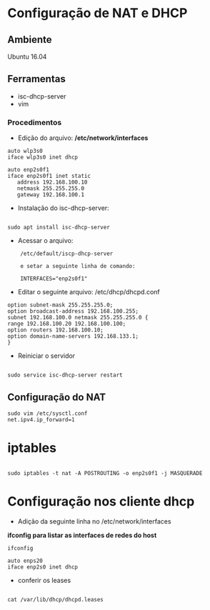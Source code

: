 # Configuração de NAT e DHCP

## Ambiente

Ubuntu 16.04

## Ferramentas

* isc-dhcp-server
* vim

### Procedimentos

* Edição do arquivo: <b>/etc/network/interfaces</b>

```
auto wlp3s0
iface wlp3s0 inet dhcp

auto enp2s0f1
iface enp2s0f1 inet static
   address 192.168.100.10 
   netmask 255.255.255.0
   gateway 192.168.100.1

```

* Instalação do isc-dhcp-server:

```

sudo apt install isc-dhcp-server

```

* Acessar o arquivo:

```
    /etc/default/iscp-dhcp-server

    e setar a seguinte linha de comando:

    INTERFACES="enp2s0f1"
```

* Editar o seguinte arquivo: /etc/dhcp/dhcpd.conf

```
option subnet-mask 255.255.255.0;
option broadcast-address 192.168.100.255;
subnet 192.168.100.0 netmask 255.255.255.0 {
range 192.168.100.20 192.168.100.100;
option routers 192.168.100.10;
option domain-name-servers 192.168.133.1;
}

```

* Reiniciar o servidor

```

sudo service isc-dhcp-server restart

```

## Configuração do NAT

```
sudo vim /etc/sysctl.conf
net.ipv4.ip_forward=1

```

# iptables

```

sudo iptables -t nat -A POSTROUTING -o enp2s0f1 -j MASQUERADE

```

# Configuração nos cliente dhcp

* Adição da seguinte linha no /etc/network/interfaces

<b>ifconfig para listar as interfaces de redes do host</b>
```
ifconfig 

auto enps20
iface enp2s0 inet dhcp

```
* conferir os leases

```

cat /var/lib/dhcp/dhcpd.leases

```
